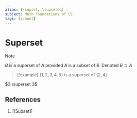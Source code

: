 ```yaml
---
alias: [\supset, \supseteq]
subject: Math Foundations of CS
tags: [school]
---
```

# Superset
> [!note]
> $B$ is a superset of $A$ provided $A$ is a subset of $B$. Denoted $B \supset A$


> [!example] 
> $\{1,2,3,4,5\} \text{ is a superset of } \{2,4\}$


$3 \superset 3$
## References
1. [[Subset]]
